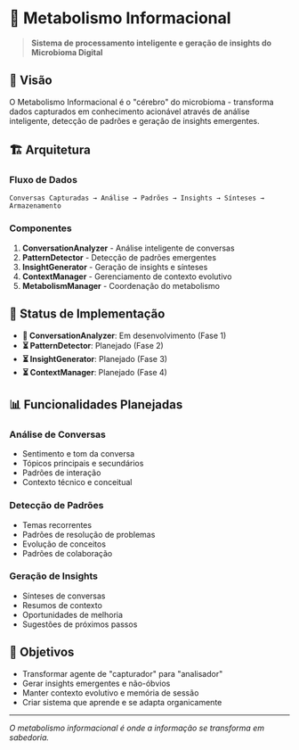 # 🧠 Metabolismo Informacional

> **Sistema de processamento inteligente e geração de insights do Microbioma Digital**

## 🌱 Visão

O Metabolismo Informacional é o "cérebro" do microbioma - transforma dados capturados em conhecimento acionável através de análise inteligente, detecção de padrões e geração de insights emergentes.

## 🏗️ Arquitetura

### Fluxo de Dados
```
Conversas Capturadas → Análise → Padrões → Insights → Sínteses → Armazenamento
```

### Componentes
1. **ConversationAnalyzer** - Análise inteligente de conversas
2. **PatternDetector** - Detecção de padrões emergentes  
3. **InsightGenerator** - Geração de insights e sínteses
4. **ContextManager** - Gerenciamento de contexto evolutivo
5. **MetabolismManager** - Coordenação do metabolismo

## 🔄 Status de Implementação

- **🔄 ConversationAnalyzer**: Em desenvolvimento (Fase 1)
- **⏳ PatternDetector**: Planejado (Fase 2)
- **⏳ InsightGenerator**: Planejado (Fase 3)
- **⏳ ContextManager**: Planejado (Fase 4)

## 📊 Funcionalidades Planejadas

### Análise de Conversas
- Sentimento e tom da conversa
- Tópicos principais e secundários
- Padrões de interação
- Contexto técnico e conceitual

### Detecção de Padrões
- Temas recorrentes
- Padrões de resolução de problemas
- Evolução de conceitos
- Padrões de colaboração

### Geração de Insights
- Sínteses de conversas
- Resumos de contexto
- Oportunidades de melhoria
- Sugestões de próximos passos

## 🎯 Objetivos

- Transformar agente de "capturador" para "analisador"
- Gerar insights emergentes e não-óbvios
- Manter contexto evolutivo e memória de sessão
- Criar sistema que aprende e se adapta organicamente

---

*O metabolismo informacional é onde a informação se transforma em sabedoria.*
